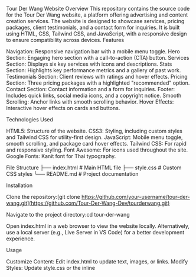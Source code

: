Tour Der Wang Website
Overview
This repository contains the source code for the Tour Der Wang website, a platform offering advertising and content creation services. The website is designed to showcase services, pricing packages, client testimonials, and a contact form for inquiries. It is built using HTML, CSS, Tailwind CSS, and JavaScript, with a responsive design to ensure compatibility across devices.
Features

Navigation: Responsive navigation bar with a mobile menu toggle.
Hero Section: Engaging hero section with a call-to-action (CTA) button.
Services Section: Displays six key services with icons and descriptions.
Stats Section: Highlights key performance metrics and a gallery of past work.
Testimonials Section: Client reviews with ratings and hover effects.
Pricing Section: Three pricing packages with a highlighted "recommended" option.
Contact Section: Contact information and a form for inquiries.
Footer: Includes quick links, social media icons, and a copyright notice.
Smooth Scrolling: Anchor links with smooth scrolling behavior.
Hover Effects: Interactive hover effects on cards and buttons.

Technologies Used

HTML5: Structure of the website.
CSS3: Styling, including custom styles and Tailwind CSS for utility-first design.
JavaScript: Mobile menu toggle, smooth scrolling, and package card hover effects.
Tailwind CSS: For rapid and responsive styling.
Font Awesome: For icons used throughout the site.
Google Fonts: Kanit font for Thai typography.

File Structure
├── index.html        # Main HTML file
├── style.css         # Custom CSS styles
└── README.md         # Project documentation

Installation

Clone the repository:[git clone https://github.com/your-username/tour-der-wang.git](https://github.com/Tour-Der-Wang-Dev/tourderwang.git)


Navigate to the project directory:cd tour-der-wang


Open index.html in a web browser to view the website locally. Alternatively, use a local server (e.g., Live Server in VS Code) for a better development experience.

Usage

Customize Content: Edit index.html to update text, images, or links.
Modify Styles: Update style.css or the inline <style> section in index.html for custom styling.
Add Functionality: Enhance the JavaScript in the <script> section of index.html for additional interactivity.
Deploy: Host the files on a web server or platform like GitHub Pages, Netlify, or Vercel.

Notes

The website uses external CDNs for Tailwind CSS and Font Awesome. Ensure an internet connection for these to load correctly.
The contact form is a static template and requires a backend to handle form submissions.
Image URLs (e.g., logo and gallery images) are hosted externally. Replace them with local or custom images as needed.
The website is optimized for Thai language content, using the Kanit font for better readability.

Credits

DeepSite: This website was created using DeepSite. Remix the project here.
Tour Der Wang: Content and branding provided by the Tour Der Wang team.

License
© 2023 Tour Der Wang. All rights reserved.
